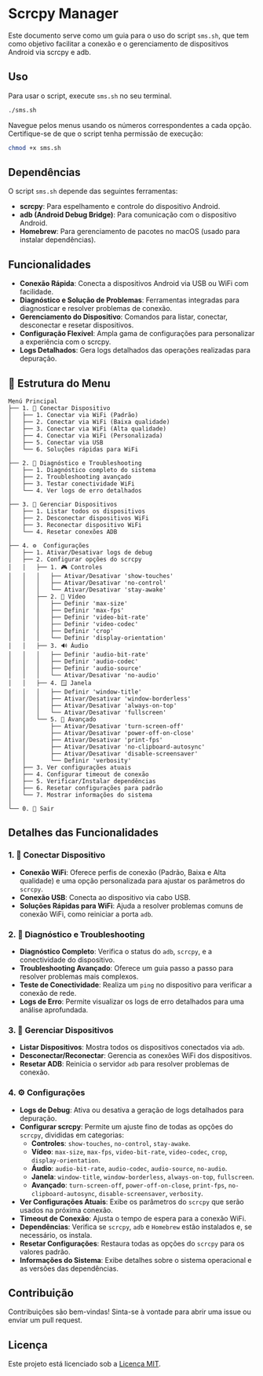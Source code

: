 # Scrcpy Manager

Este documento serve como um guia para o uso do script `sms.sh`, que tem como objetivo facilitar a conexão e o gerenciamento de dispositivos Android via scrcpy e adb.

## Uso

Para usar o script, execute `sms.sh` no seu terminal.

```bash
./sms.sh
```

Navegue pelos menus usando os números correspondentes a cada opção. Certifique-se de que o script tenha permissão de execução:

```bash
chmod +x sms.sh
```

## Dependências

O script `sms.sh` depende das seguintes ferramentas:
- **scrcpy**: Para espelhamento e controle do dispositivo Android.
- **adb (Android Debug Bridge)**: Para comunicação com o dispositivo Android.
- **Homebrew**: Para gerenciamento de pacotes no macOS (usado para instalar dependências).

## Funcionalidades

- **Conexão Rápida**: Conecta a dispositivos Android via USB ou WiFi com facilidade.
- **Diagnóstico e Solução de Problemas**: Ferramentas integradas para diagnosticar e resolver problemas de conexão.
- **Gerenciamento do Dispositivo**: Comandos para listar, conectar, desconectar e resetar dispositivos.
- **Configuração Flexível**: Ampla gama de configurações para personalizar a experiência com o scrcpy.
- **Logs Detalhados**: Gera logs detalhados das operações realizadas para depuração.

## 🌳 Estrutura do Menu

```
Menú Principal
├── 1. 🔗 Conectar Dispositivo
│   ├── 1. Conectar via WiFi (Padrão)
│   ├── 2. Conectar via WiFi (Baixa qualidade)
│   ├── 3. Conectar via WiFi (Alta qualidade)
│   ├── 4. Conectar via WiFi (Personalizada)
│   ├── 5. Conectar via USB
│   └── 6. Soluções rápidas para WiFi
│
├── 2. 🔧 Diagnóstico e Troubleshooting
│   ├── 1. Diagnóstico completo do sistema
│   ├── 2. Troubleshooting avançado
│   ├── 3. Testar conectividade WiFi
│   └── 4. Ver logs de erro detalhados
│
├── 3. 📱 Gerenciar Dispositivos
│   ├── 1. Listar todos os dispositivos
│   ├── 2. Desconectar dispositivos WiFi
│   ├── 3. Reconectar dispositivo WiFi
│   └── 4. Resetar conexões ADB
│
├── 4. ⚙️  Configurações
│   ├── 1. Ativar/Desativar logs de debug
│   ├── 2. Configurar opções do scrcpy
│   │   ├── 1. 🎮 Controles
│   │   │   ├── Ativar/Desativar 'show-touches'
│   │   │   ├── Ativar/Desativar 'no-control'
│   │   │   └── Ativar/Desativar 'stay-awake'
│   │   ├── 2. 🎥 Vídeo
│   │   │   ├── Definir 'max-size'
│   │   │   ├── Definir 'max-fps'
│   │   │   ├── Definir 'video-bit-rate'
│   │   │   ├── Definir 'video-codec'
│   │   │   ├── Definir 'crop'
│   │   │   └── Definir 'display-orientation'
│   │   ├── 3. 🔊 Áudio
│   │   │   ├── Definir 'audio-bit-rate'
│   │   │   ├── Definir 'audio-codec'
│   │   │   ├── Definir 'audio-source'
│   │   │   └── Ativar/Desativar 'no-audio'
│   │   ├── 4. 🪟 Janela
│   │   │   ├── Definir 'window-title'
│   │   │   ├── Ativar/Desativar 'window-borderless'
│   │   │   ├── Ativar/Desativar 'always-on-top'
│   │   │   └── Ativar/Desativar 'fullscreen'
│   │   └── 5. 🔧 Avançado
│   │       ├── Ativar/Desativar 'turn-screen-off'
│   │       ├── Ativar/Desativar 'power-off-on-close'
│   │       ├── Ativar/Desativar 'print-fps'
│   │       ├── Ativar/Desativar 'no-clipboard-autosync'
│   │       ├── Ativar/Desativar 'disable-screensaver'
│   │       └── Definir 'verbosity'
│   ├── 3. Ver configurações atuais
│   ├── 4. Configurar timeout de conexão
│   ├── 5. Verificar/Instalar dependências
│   ├── 6. Resetar configurações para padrão
│   └── 7. Mostrar informações do sistema
│
└── 0. 🚪 Sair
```

## Detalhes das Funcionalidades

### 1. 🔗 Conectar Dispositivo
- **Conexão WiFi**: Oferece perfis de conexão (Padrão, Baixa e Alta qualidade) e uma opção personalizada para ajustar os parâmetros do `scrcpy`.
- **Conexão USB**: Conecta ao dispositivo via cabo USB.
- **Soluções Rápidas para WiFi**: Ajuda a resolver problemas comuns de conexão WiFi, como reiniciar a porta `adb`.

### 2. 🔧 Diagnóstico e Troubleshooting
- **Diagnóstico Completo**: Verifica o status do `adb`, `scrcpy`, e a conectividade do dispositivo.
- **Troubleshooting Avançado**: Oferece um guia passo a passo para resolver problemas mais complexos.
- **Teste de Conectividade**: Realiza um `ping` no dispositivo para verificar a conexão de rede.
- **Logs de Erro**: Permite visualizar os logs de erro detalhados para uma análise aprofundada.

### 3. 📱 Gerenciar Dispositivos
- **Listar Dispositivos**: Mostra todos os dispositivos conectados via `adb`.
- **Desconectar/Reconectar**: Gerencia as conexões WiFi dos dispositivos.
- **Resetar ADB**: Reinicia o servidor `adb` para resolver problemas de conexão.

### 4. ⚙️ Configurações
- **Logs de Debug**: Ativa ou desativa a geração de logs detalhados para depuração.
- **Configurar scrcpy**: Permite um ajuste fino de todas as opções do `scrcpy`, divididas em categorias:
    - **Controles**: `show-touches`, `no-control`, `stay-awake`.
    - **Vídeo**: `max-size`, `max-fps`, `video-bit-rate`, `video-codec`, `crop`, `display-orientation`.
    - **Áudio**: `audio-bit-rate`, `audio-codec`, `audio-source`, `no-audio`.
    - **Janela**: `window-title`, `window-borderless`, `always-on-top`, `fullscreen`.
    - **Avançado**: `turn-screen-off`, `power-off-on-close`, `print-fps`, `no-clipboard-autosync`, `disable-screensaver`, `verbosity`.
- **Ver Configurações Atuais**: Exibe os parâmetros do `scrcpy` que serão usados na próxima conexão.
- **Timeout de Conexão**: Ajusta o tempo de espera para a conexão WiFi.
- **Dependências**: Verifica se `scrcpy`, `adb` e `Homebrew` estão instalados e, se necessário, os instala.
- **Resetar Configurações**: Restaura todas as opções do `scrcpy` para os valores padrão.
- **Informações do Sistema**: Exibe detalhes sobre o sistema operacional e as versões das dependências.

## Contribuição

Contribuições são bem-vindas! Sinta-se à vontade para abrir uma issue ou enviar um pull request.

## Licença

Este projeto está licenciado sob a [Licença MIT](LICENSE).